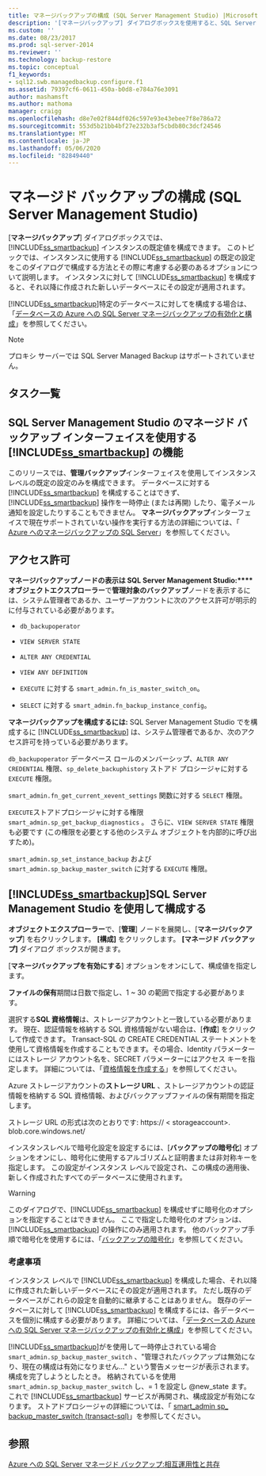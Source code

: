 ```yaml
---
title: マネージバックアップの構成 (SQL Server Management Studio) |Microsoft Docs
description: '[マネージバックアップ] ダイアログボックスを使用すると、SQL Server Managed Backup to Azure default 設定を構成できます。 考慮する必要があるオプションについて説明します。'
ms.custom: ''
ms.date: 08/23/2017
ms.prod: sql-server-2014
ms.reviewer: ''
ms.technology: backup-restore
ms.topic: conceptual
f1_keywords:
- sql12.swb.managedbackup.configure.f1
ms.assetid: 79397cf6-0611-450a-b0d8-e784a76e3091
author: mashamsft
ms.author: mathoma
manager: craigg
ms.openlocfilehash: d8e7e02f844df026c597e93e43ebee7f8e786a72
ms.sourcegitcommit: 553d5b21bb4bf27e232b3af5cbdb80c3dcf24546
ms.translationtype: MT
ms.contentlocale: ja-JP
ms.lasthandoff: 05/06/2020
ms.locfileid: "82849440"
---
```

# <a name="configure-managed-backup-sql-server-management-studio"></a>マネージド バックアップの構成 (SQL Server Management Studio)
  [**マネージバックアップ**] ダイアログボックスでは、 [!INCLUDE[ss_smartbackup](../includes/ss-smartbackup-md.md)] インスタンスの既定値を構成できます。 このトピックでは、インスタンスに使用する [!INCLUDE[ss_smartbackup](../includes/ss-smartbackup-md.md)] の既定の設定をこのダイアログで構成する方法とその際に考慮する必要のあるオプションについて説明します。 インスタンスに対して [!INCLUDE[ss_smartbackup](../includes/ss-smartbackup-md.md)] を構成すると、それ以降に作成された新しいデータベースにその設定が適用されます。  
  
 [!INCLUDE[ss_smartbackup](../includes/ss-smartbackup-md.md)]特定のデータベースに対してを構成する場合は、「[データベースの Azure への SQL Server マネージバックアップの有効化と構成](../../2014/database-engine/sql-server-managed-backup-to-windows-azure-retention-and-storage-settings.md#DatabaseConfigure)」を参照してください。  
 
> [!NOTE] 
> プロキシ サーバーでは SQL Server Managed Backup はサポートされていません。 
  
## <a name="task-list"></a>タスク一覧  
  
## <a name="ss_smartbackup-functions-using-managed-backup-interface-in-sql-server-management-studio"></a>SQL Server Management Studio のマネージド バックアップ インターフェイスを使用する [!INCLUDE[ss_smartbackup](../includes/ss-smartbackup-md.md)] の機能  
 このリリースでは、**管理バックアップ**インターフェイスを使用してインスタンスレベルの既定の設定のみを構成できます。 データベースに対する [!INCLUDE[ss_smartbackup](../includes/ss-smartbackup-md.md)] を構成することはできず、[!INCLUDE[ss_smartbackup](../includes/ss-smartbackup-md.md)] 操作を一時停止 (または再開) したり、電子メール通知を設定したりすることもできません。 **マネージバックアップ**インターフェイスで現在サポートされていない操作を実行する方法の詳細については、「 [Azure へのマネージバックアップの SQL Server](../../2014/database-engine/sql-server-managed-backup-to-windows-azure-retention-and-storage-settings.md)」を参照してください。  
  
## <a name="permissions"></a>アクセス許可  
 **マネージバックアップノードの表示は SQL Server Management Studio:****オブジェクトエクスプローラー**で**管理対象のバックアップ**ノードを表示するには、システム管理者であるか、ユーザーアカウントに次のアクセス許可が明示的に付与されている必要があります。  
  
-   `db_backupoperator`  
  
-   `VIEW SERVER STATE`  
  
-   `ALTER ANY CREDENTIAL`  
  
-   `VIEW ANY DEFINITION`  
  
-   `EXECUTE` に対する `smart_admin.fn_is_master_switch_on`。  
  
-   `SELECT` に対する `smart_admin.fn_backup_instance_config`。  
  
 **マネージバックアップを構成するには:** SQL Server Management Studio でを構成するに [!INCLUDE[ss_smartbackup](../includes/ss-smartbackup-md.md)] は、システム管理者であるか、次のアクセス許可を持っている必要があります。  
  
 `db_backupoperator` データベース ロールのメンバーシップ、`ALTER ANY CREDENTIAL` 権限、`sp_delete_backuphistory` ストアド プロシージャに対する `EXECUTE` 権限。  
  
 `smart_admin.fn_get_current_xevent_settings` 関数に対する `SELECT` 権限。  
  
 `EXECUTE`ストアドプロシージャに対する権限 `smart_admin.sp_get_backup_diagnostics` 。 さらに、`VIEW SERVER STATE` 権限も必要です (この権限を必要とする他のシステム オブジェクトを内部的に呼び出すため)。  
  
 `smart_admin.sp_set_instance_backup` および `smart_admin.sp_backup_master_switch` に対する `EXECUTE` 権限。  
  
## <a name="configure-ss_smartbackup-using-sql-server-management-studio"></a>[!INCLUDE[ss_smartbackup](../includes/ss-smartbackup-md.md)]SQL Server Management Studio を使用して構成する  
 **オブジェクトエクスプローラー**で、[**管理**] ノードを展開し、[**マネージバックアップ**] を右クリックします。 **[構成]** をクリックします。 **[マネージド バックアップ]** ダイアログ ボックスが開きます。  
  
 [**マネージバックアップを有効にする**] オプションをオンにして、構成値を指定します。  
  
 **ファイルの保有**期間は日数で指定し、1 ~ 30 の範囲で指定する必要があります。  
  
 選択する**SQL 資格情報**は、ストレージアカウントと一致している必要があります。 現在、認証情報を格納する SQL 資格情報がない場合は、[**作成**] をクリックして作成できます。 Transact-SQL の CREATE CREDENTIAL ステートメントを使用して資格情報を作成することもできます。その場合、Identity パラメーターにはストレージ アカウント名を、SECRET パラメーターにはアクセス キーを指定します。 詳細については、「[資格情報を作成する](../relational-databases/backup-restore/sql-server-backup-to-url.md#credential)」を参照してください。  
  
 Azure ストレージアカウントの**ストレージ URL** 、ストレージアカウントの認証情報を格納する SQL 資格情報、およびバックアップファイルの保有期間を指定します。  
  
 ストレージ URL の形式は次のとおりです: https:// \< storageaccount>. blob.core.windows.net/  
  
 インスタンスレベルで暗号化設定を設定するには、[**バックアップの暗号化**] オプションをオンにし、暗号化に使用するアルゴリズムと証明書または非対称キーを指定します。  この設定がインスタンス レベルで設定され、この構成の適用後、新しく作成されたすべてのデータベースに使用されます。  
  
> [!WARNING]  
>  このダイアログで、[!INCLUDE[ss_smartbackup](../includes/ss-smartbackup-md.md)] を構成せずに暗号化のオプションを指定することはできません。 ここで指定した暗号化のオプションは、[!INCLUDE[ss_smartbackup](../includes/ss-smartbackup-md.md)] の操作にのみ適用されます。 他のバックアップ手順で暗号化を使用するには、「[バックアップの暗号化](../relational-databases/backup-restore/backup-encryption.md)」を参照してください。  
  
### <a name="considerations"></a>考慮事項  
 インスタンス レベルで [!INCLUDE[ss_smartbackup](../includes/ss-smartbackup-md.md)] を構成した場合、それ以降に作成された新しいデータベースにその設定が適用されます。  ただし既存のデータベースがこれらの設定を自動的に継承することはありません。 既存のデータベースに対して [!INCLUDE[ss_smartbackup](../includes/ss-smartbackup-md.md)] を構成するには、各データベースを個別に構成する必要があります。 詳細については、「[データベースの Azure への SQL Server マネージバックアップの有効化と構成](../../2014/database-engine/sql-server-managed-backup-to-windows-azure-retention-and-storage-settings.md#DatabaseConfigure)」を参照してください。  
  
 [!INCLUDE[ss_smartbackup](../includes/ss-smartbackup-md.md)]がを使用して一時停止されている場合 `smart_admin.sp_backup_master_switch` 、"管理されたバックアップは無効になり、現在の構成は有効になりません..." という警告メッセージが表示されます。構成を完了しようとしたとき。 格納されているを使用 `smart_admin.sp_backup_master_switch` し、= 1 を設定し @new_state ます。 これで [!INCLUDE[ss_smartbackup](../includes/ss-smartbackup-md.md)] サービスが再開され、構成設定が有効になります。 ストアドプロシージャの詳細については、「 [smart_admin sp_ backup_master_switch &#40;transact-sql&#41;](/sql/relational-databases/system-stored-procedures/managed-backup-sp-backup-master-switch-transact-sql)」を参照してください。  
  
## <a name="see-also"></a>参照  
 [Azure への SQL Server マネージド バックアップ:相互運用性と共存](../../2014/database-engine/sql-server-managed-backup-to-windows-azure-interoperability-and-coexistence.md)  
  
  
